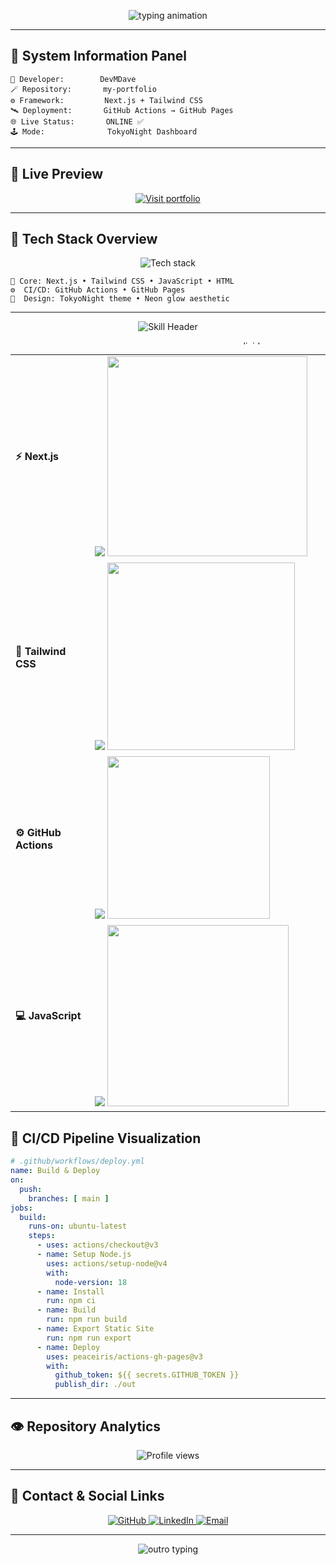 <!--
==========================================================
💻 DEVMDAVE — my-portfolio (TokyoNight Tech Dashboard Mode)
Minimal, Animated, and Professional GitHub-Safe README
==========================================================
-->

<!-- 🧠 Header Banner -->
<p align="center">
  <img src="https://readme-typing-svg.herokuapp.com?font=Orbitron&size=28&duration=2800&pause=900&color=00FFF5&center=true&vCenter=true&width=800&lines=💻+DevMDave's+Portfolio+Repository;⚙️+Next.js+%7C+Tailwind+CSS+%7C+CI%2FCD+Workflow;" alt="typing animation" />
</p>

---

## 🧭 System Information Panel
```text
🧠 Developer:        DevMDave
🪄 Repository:       my-portfolio
⚙️ Framework:         Next.js + Tailwind CSS
🛰️ Deployment:       GitHub Actions → GitHub Pages
🌐 Live Status:       ONLINE ✅
🕹️ Mode:              TokyoNight Dashboard
```

---

## 🚀 Live Preview
<p align="center">
  <a href="https://devmdave.github.io/my-portfolio" target="_blank">
    <img src="https://img.shields.io/badge/🚀%20Visit%20My%20Portfolio-00FFF5?style=for-the-badge&logo=vercel&logoColor=white" alt="Visit portfolio" />
  </a>
</p>

---

## 🧩 Tech Stack Overview
<p align="center">
  <img src="https://skillicons.dev/icons?i=nextjs,tailwind,js,html,githubactions,vercel&theme=dark" alt="Tech stack" />
</p>

```text
🧩 Core: Next.js • Tailwind CSS • JavaScript • HTML
⚙️  CI/CD: GitHub Actions • GitHub Pages
🎨  Design: TokyoNight theme • Neon glow aesthetic
```

---
<!-- 🌌 TokyoNight Tech Skill Progress Bars (Graphical & Colorful) -->

<p align="center">
  <img src="https://readme-typing-svg.herokuapp.com?font=Orbitron&size=30&duration=3000&pause=700&color=00FFF5&center=true&vCenter=true&width=550&lines=⚙️+Tech+Skill+Progress;Next.js+%7C+Tailwind+CSS+%7C+GitHub+Actions+%7C+JavaScript" alt="Skill Header"/>
</p>

<p align="center">
  <img src="https://i.imgur.com/sq6D7Dk.gif" width="780" height="6" alt="divider"/>
</p>

<table align="center" width="100%">
  <tr>
    <td align="left" width="200"><b>⚡ Next.js</b></td>
    <td align="left" width="500">
      <img src="https://img.shields.io/badge/-90%25-000000?style=for-the-badge&labelColor=1A1B27&color=00FFF5">
      <img src="https://img.shields.io/badge/█████████▱-00FFF5?style=flat-square&labelColor=1A1B27&color=00FFF5" width="320">
    </td>
  </tr>
  <tr>
    <td align="left"><b>🎨 Tailwind CSS</b></td>
    <td align="left">
      <img src="https://img.shields.io/badge/-85%25-000000?style=for-the-badge&labelColor=1A1B27&color=8B5CF6">
      <img src="https://img.shields.io/badge/████████▱▱-8B5CF6?style=flat-square&labelColor=1A1B27&color=8B5CF6" width="300">
    </td>
  </tr>
  <tr>
    <td align="left"><b>⚙️ GitHub Actions</b></td>
    <td align="left">
      <img src="https://img.shields.io/badge/-75%25-000000?style=for-the-badge&labelColor=1A1B27&color=3B82F6">
      <img src="https://img.shields.io/badge/███████▱▱▱-3B82F6?style=flat-square&labelColor=1A1B27&color=3B82F6" width="260">
    </td>
  </tr>
  <tr>
    <td align="left"><b>💻 JavaScript</b></td>
    <td align="left">
      <img src="https://img.shields.io/badge/-80%25-000000?style=for-the-badge&labelColor=1A1B27&color=FACC15">
      <img src="https://img.shields.io/badge/████████▱▱-FACC15?style=flat-square&labelColor=1A1B27&color=FACC15" width="290">
    </td>
  </tr>
</table>


## 🔄 CI/CD Pipeline Visualization
<p align="center">

```yaml
# .github/workflows/deploy.yml
name: Build & Deploy
on:
  push:
    branches: [ main ]
jobs:
  build:
    runs-on: ubuntu-latest
    steps:
      - uses: actions/checkout@v3
      - name: Setup Node.js
        uses: actions/setup-node@v4
        with:
          node-version: 18
      - name: Install
        run: npm ci
      - name: Build
        run: npm run build
      - name: Export Static Site
        run: npm run export
      - name: Deploy
        uses: peaceiris/actions-gh-pages@v3
        with:
          github_token: ${{ secrets.GITHUB_TOKEN }}
          publish_dir: ./out
```

---

## 👁️ Repository Analytics
<p align="center">
  <img src="https://komarev.com/ghpvc/?username=devmdave&label=👁️+Views&color=00FFF5&style=flat-square" alt="Profile views"/>
</p>

---

## 💬 Contact & Social Links
<p align="center">
  <a href="https://github.com/devmdave" target="_blank">
    <img src="https://img.shields.io/badge/GitHub-181717?style=for-the-badge&logo=github&logoColor=white" alt="GitHub" />
  </a>
  <a href="https://linkedin.com/in/devmdave" target="_blank">
    <img src="https://img.shields.io/badge/LinkedIn-0077B5?style=for-the-badge&logo=linkedin&logoColor=white" alt="LinkedIn" />
  </a>
  <a href="mailto:davemadhav2007@gmail.com">
    <img src="https://img.shields.io/badge/Email-EA4335?style=for-the-badge&logo=gmail&logoColor=white" alt="Email" />
  </a>
</p>

---
<p align="center">
  <img src="https://readme-typing-svg.herokuapp.com?font=Fira+Code&size=16&duration=2500&pause=800&color=00FFF5&center=true&vCenter=true&width=660&lines=System+Status:+STABLE;Awaiting+Next+Deployment...+🛰️;Thanks+for+visiting+DevMDave's+Dashboard!+⚡" alt="outro typing" />
</p>